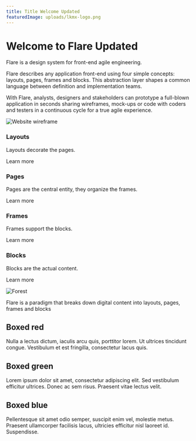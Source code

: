 ```yaml
---
title: Title Welcome Updated
featuredImage: uploads/lkmx-logo.png
---
```

<!-- Hero -->

# Welcome to Flare Updated

<columns number="2" number-s="1">

Flare is a design system for front-end agile engineering.

Flare describes any application front-end using four simple concepts: layouts, pages, frames and blocks. This abstraction layer shapes a common language between definition and implementation teams.

With Flare, analysts, designers and stakeholders can prototype a full-blown application in seconds sharing wireframes, mock-ups or code with coders and testers in a continuous cycle for a true agile experience.

<block>

![Website wireframe](uploads/lkmx-logo.png)

</block>

</columns>

<!-- Components -->

<columns number="4" number-m="2" number-s="2">

<block>

### Layouts

Layouts decorate the pages.

Learn more

</block>

<block>

### Pages

Pages are the central entity, they organize the frames.

Learn more

</block>

<block>

### Frames

Frames support the blocks.

Learn more

</block>

<block>

### Blocks

Blocks are the actual content.

Learn more

</block>

</columns>

![Forest](./img/forest.jpg)

Flare is a paradigm that breaks down digital content into layouts, pages, frames and blocks

<columns number="3" number-s="1">

<block class="red-box">

## Boxed red

Nulla a lectus dictum, iaculis arcu quis, porttitor lorem. Ut ultrices tincidunt congue. Vestibulum et est fringilla, consectetur lacus quis.

</block>

<block class="green-box">

## Boxed green

Lorem ipsum dolor sit amet, consectetur adipiscing elit. Sed vestibulum efficitur ultrices. Donec ac sem risus. Praesent vitae lectus velit.

</block>

<block class="blue-box">

## Boxed blue

Pellentesque sit amet odio semper, suscipit enim vel, molestie metus. Praesent ullamcorper facilisis lacus, ultricies efficitur nisl laoreet id. Suspendisse.

</block>

</columns>